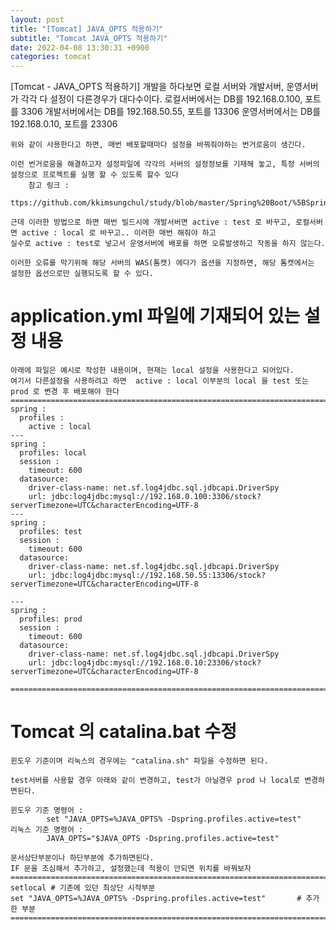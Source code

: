 ```yaml
---
layout: post
title: "[Tomcat] JAVA_OPTS 적용하기"
subtitle: "Tomcat JAVA_OPTS 적용하기"
date: 2022-04-08 13:30:31 +0900
categories: tomcat
---
```

[Tomcat - JAVA_OPTS 적용하기]
	개발을 하다보면 로컬 서버와 개발서버, 운영서버가 각각 다 설정이 다른경우가 대다수이다.
		로컬서버에서는 DB를 192.168.0.100, 포트를 3306
		개발서버에서는 DB를 192.168.50.55, 포트를 13306
		운영서버에서는 DB를 192.168.0.10, 포트를 23306
	
	위와 같이 사용한다고 하면, 매번 배포할때마다 설정을 바꿔줘야하는 번거로움이 생긴다.
	
	이런 번거로움을 해결하고자 설정파일에 각각의 서버의 설정정보를 기재해 놓고, 특정 서버의 설정으로 프로젝트를 실행 할 수 있도록 할수 있다
		참고 링크 : 
			ttps://github.com/kkimsungchul/study/blob/master/Spring%20Boot/%5BSpring%20Boot%5D%20Spring%20Profile%20%EB%94%B0%EB%A5%B8%20%ED%99%98%EA%B2%BD%20%EC%84%A4%EC%A0%95.txt
	
	근데 이러한 방법으로 하면 매번 빌드시에 개발서버면 active : test 로 바꾸고, 로컬서버면 active : local 로 바꾸고.. 이러한 매번 해줘야 하고
	실수로 active : test로 넣고서 운영서버에 배포를 하면 오류발생하고 작동을 하지 않는다.
	
	이러한 오류를 막기위해 해당 서버의 WAS(톰캣) 에다가 옵션을 지정하면, 해당 톰캣에서는 설정한 옵션으로만 실행되도록 할 수 있다.


# application.yml 파일에 기재되어 있는 설정 내용
	아래에 파일은 예시로 작성한 내용이며, 현재는 local 설정을 사용한다고 되어있다.
	여기서 다른설정을 사용하려고 하면  active : local 이부분의 local 을 test 또는 prod 로 변경 후 배포해야 한다
	==================================================================================================================================================
	spring :
	  profiles :
		active : local
	---	
	spring :
	  profiles: local
	  session :
		timeout: 600
	  datasource:
		driver-class-name: net.sf.log4jdbc.sql.jdbcapi.DriverSpy
		url: jdbc:log4jdbc:mysql://192.168.0.100:3306/stock?serverTimezone=UTC&characterEncoding=UTF-8		
	---
	spring :
	  profiles: test
	  session :
		timeout: 600
	  datasource:
		driver-class-name: net.sf.log4jdbc.sql.jdbcapi.DriverSpy
		url: jdbc:log4jdbc:mysql://192.168.50.55:13306/stock?serverTimezone=UTC&characterEncoding=UTF-8		

	---
	spring :
	  profiles: prod
	  session :
		timeout: 600	
	  datasource:
		driver-class-name: net.sf.log4jdbc.sql.jdbcapi.DriverSpy
		url: jdbc:log4jdbc:mysql://192.168.0.10:23306/stock?serverTimezone=UTC&characterEncoding=UTF-8		
	
	==================================================================================================================================================
	

		
# Tomcat 의 catalina.bat 수정
	윈도우 기준이며 리눅스의 경우에는 "catalina.sh" 파일을 수정하면 된다.
	
	test서버를 사용할 경우 아래와 같이 변경하고, test가 아닐경우 prod 나 local로 변경하면된다.
	
	윈도우 기준 명령어 :
			set "JAVA_OPTS=%JAVA_OPTS% -Dspring.profiles.active=test"
	리눅스 기준 명령어 : 
			JAVA_OPTS="$JAVA_OPTS -Dspring.profiles.active=test"
	
	문서상단부분이나 하단부분에 추가하면된다.
	IF 문을 조심해서 추가하고, 설정했는데 적용이 안되면 위치를 바꿔보자
	==================================================================================================================================================
	setlocal # 기존에 있던 최상단 시작부분
	set "JAVA_OPTS=%JAVA_OPTS% -Dspring.profiles.active=test"		# 추가한 부분
	==================================================================================================================================================
	
	
	
	
